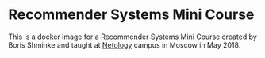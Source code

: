 # Recommender Systems Mini Course

This is a docker image for a Recommender Systems Mini Course created by Boris
Shminke and taught at [Netology](https://netology.ru) campus in Moscow in May 2018.
